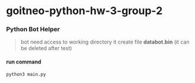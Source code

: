 # goitneo-python-hw-3-group-2

### Python Bot Helper
> bot need access to working directory
> it create file **databot.bin** (it can be deleted after test)

#### run command 
`python3 main.py`
